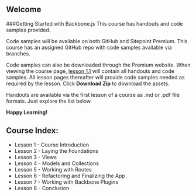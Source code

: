 ## Welcome
###Getting Started with Backbone.js
This course has handouts and code samples provided.

Code samples will be available on both GitHub and Sitepoint Premium. This course has an assigned GitHub repo with code samples available via branches. 

Code samples can also be downloaded through the Premium website. When viewing the course page, [lesson 1.1](https://github.com/learnable-content/getting-started-with-backbone/tree/lesson1.1) will contain all handouts and code samples. All lesson pages thereafter will provide code samples needed as required by the lesson. Click **Download Zip** to download the assets.

Handouts are available via the first lesson of a course as .md or .pdf file formats. Just explore the list below.

**Happy Learning!**

## Course Index: 

* Lesson 1 - Course Introduction
* Lesson 2 - Laying the Foundations
* Lesson 3 - Views
* Lesson 4 - Models and Collections
* Lesson 5 - Working with Routes
* Lesson 6 - Refactoring and Finalizing the App
* Lesson 7 - Working with Backbone Plugins
* Lesson 8 - Conclusion
